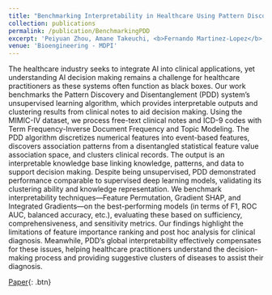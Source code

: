 ```yaml
---
title: "Benchmarking Interpretability in Healthcare Using Pattern Discovery and Disentanglement"
collection: publications
permalink: /publication/BenchmarkingPDD
excerpt: 'Peiyuan Zhou, Amane Takeuchi, <b>Fernando Martinez-Lopez</b>, Malikeh Ehghaghi, Andrew K. C. Wong, En-Shiun Annie Lee, "Benchmarking Interpretability in Healthcare using Pattern Discovery and Disentanglement"'
venue: 'Bioengineering - MDPI'
---
```

The healthcare industry seeks to integrate AI into clinical applications, yet understanding AI decision making remains a challenge for healthcare practitioners as these systems often function as black boxes. Our work benchmarks the Pattern Discovery and Disentanglement (PDD) system’s unsupervised learning algorithm, which provides interpretable outputs and clustering results from clinical notes to aid decision making. Using the MIMIC-IV dataset, we process free-text clinical notes and ICD-9 codes with Term Frequency-Inverse Document Frequency and Topic Modeling. The PDD algorithm discretizes numerical features into event-based features, discovers association patterns from a disentangled statistical feature value association space, and clusters clinical records. The output is an interpretable knowledge base linking knowledge, patterns, and data to support decision making. Despite being unsupervised, PDD demonstrated performance comparable to supervised deep learning models, validating its clustering ability and knowledge representation. We benchmark interpretability techniques—Feature Permutation, Gradient SHAP, and Integrated Gradients—on the best-performing models (in terms of F1, ROC AUC, balanced accuracy, etc.), evaluating these based on sufficiency, comprehensiveness, and sensitivity metrics. Our findings highlight the limitations of feature importance ranking and post hoc analysis for clinical diagnosis. Meanwhile, PDD’s global interpretability effectively compensates for these issues, helping healthcare practitioners understand the decision-making process and providing suggestive clusters of diseases to assist their diagnosis.

[Paper](https://www.mdpi.com/2306-5354/12/3/308){: .btn}
